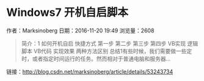 # Windows7  开机自启脚本
作者：Marksinoberg
日期：2016-11-20 19:49
浏览量：2608
> 简介：1
如何开机自启
快捷方式
第一步
第二步
第三步
第四步
VB实现
逻辑脚本
VB代码
实现效果
两种方法区别
总结1有些时候，我们需要做一些定时，或者指定时间运行的任务。然而相对于普通电脑和服务器...

 链接：http://blog.csdn.net/marksinoberg/article/details/53243734
